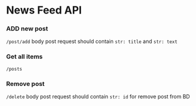 # News Feed API

### ADD new post 
`/post/add` 
body post request should contain `str: title` and `str: text`

### Get all items
`/posts`

### Remove post 

`/delete` 
body post request should contain `str: id` for remove post from BD


